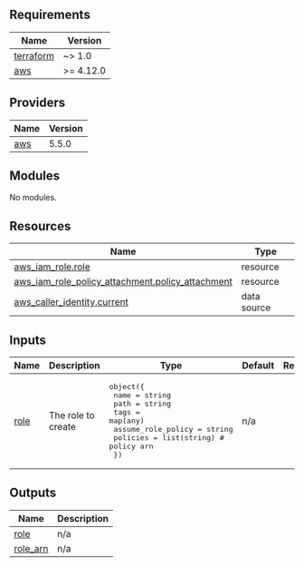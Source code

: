 <!-- BEGIN_TF_DOCS -->
## Requirements

| Name | Version |
|------|---------|
| <a name="requirement_terraform"></a> [terraform](#requirement\_terraform) | ~> 1.0 |
| <a name="requirement_aws"></a> [aws](#requirement\_aws) | >= 4.12.0 |

## Providers

| Name | Version |
|------|---------|
| <a name="provider_aws"></a> [aws](#provider\_aws) | 5.5.0 |

## Modules

No modules.

## Resources

| Name | Type |
|------|------|
| [aws_iam_role.role](https://registry.terraform.io/providers/hashicorp/aws/latest/docs/resources/iam_role) | resource |
| [aws_iam_role_policy_attachment.policy_attachment](https://registry.terraform.io/providers/hashicorp/aws/latest/docs/resources/iam_role_policy_attachment) | resource |
| [aws_caller_identity.current](https://registry.terraform.io/providers/hashicorp/aws/latest/docs/data-sources/caller_identity) | data source |

## Inputs

| Name | Description | Type | Default | Required |
|------|-------------|------|---------|:--------:|
| <a name="input_role"></a> [role](#input\_role) | The role to create | <pre>object({<br>    name               = string<br>    path               = string<br>    tags               = map(any)<br>    assume_role_policy = string<br>    policies           = list(string) # policy arn<br>  })</pre> | n/a | yes |

## Outputs

| Name | Description |
|------|-------------|
| <a name="output_role"></a> [role](#output\_role) | n/a |
| <a name="output_role_arn"></a> [role\_arn](#output\_role\_arn) | n/a |
<!-- END_TF_DOCS -->
